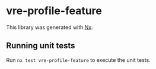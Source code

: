 # vre-profile-feature

This library was generated with [Nx](https://nx.dev).

## Running unit tests

Run `nx test vre-profile-feature` to execute the unit tests.
